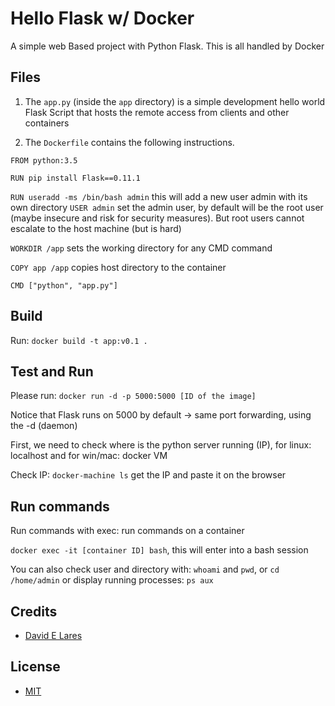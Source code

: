 # Hello Flask w/ Docker

A simple web Based project with Python Flask. This is all handled by Docker

## Files

1. The `app.py` (inside the `app` directory) is a simple development hello world Flask Script that hosts the remote access from clients and other containers

2. The `Dockerfile` contains the following instructions.

`FROM python:3.5`

`RUN pip install Flask==0.11.1`

`RUN useradd -ms /bin/bash admin` this will add a new user admin with its own directory
`USER admin` set the admin user, by default will be the root user (maybe insecure and risk for security measures). But root users cannot escalate to the host machine (but is hard)

`WORKDIR /app` sets the working directory for any CMD command

`COPY app /app` copies host directory to the container

`CMD ["python", "app.py"]`

## Build

Run: `docker build -t app:v0.1 .`

## Test and Run

Please run: `docker run -d -p 5000:5000 [ID of the image]`

Notice that Flask runs on 5000 by default -> same port forwarding, using the -d (daemon)

First, we need to check where is the python server running (IP), for linux: localhost and for win/mac: docker VM

Check IP: `docker-machine ls` get the IP and paste it on the browser

## Run commands

Run commands with exec: run commands on a container

`docker exec -it [container ID] bash`, this will enter into a bash session

You can also check user and directory with: `whoami` and `pwd`, or `cd /home/admin` or display running processes: `ps aux`

## Credits

 - [David E Lares](https://twitter.com/davidlares3)

## License

 - [MIT](https://opensource.org/licenses/MIT)

